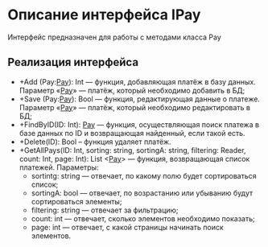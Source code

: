 # Описание интерфейса IPay
Интерфейс предназначен для работы с методами класса Pay

## Реализация интерфейса
* +Add (Pay:[Pay](https://github.com/To4ilko1/TatooParlor/blob/master/docs/Pay.md "объект класса Pay")): Int — функция, добавляющая платёж в базу данных. Параметр «[Pay](https://github.com/To4ilko1/TatooParlor/blob/master/docs/Pay.md "объект класса Pay")» — платёж, который необходимо добавить в БД;
* +Save (Pay:[Pay](https://github.com/To4ilko1/TatooParlor/blob/master/docs/Pay.md "объект класса Pay")): Bool — функция, редактирующая данные о платеже. Параметр «[Pay](https://github.com/To4ilko1/TatooParlor/blob/master/docs/Pay.md "объект класса Pay")» — платёж, который необходимо редактировать в БД;
* +FindByID(ID: Int): [Pay](https://github.com/To4ilko1/TatooParlor/blob/master/docs/Pay.md "объект класса Pay") — функция, осуществляющая поиск платежа в базе данных по ID и возвращающая найденный, если такой есть.
* +Delete(ID): Bool – функция удаляет платёж.
* +GetAllPays(ID: Int, sorting: string, sortingA: string, filtering: Reader, count: Int, page: Int): List <[Pay](https://github.com/To4ilko1/TatooParlor/blob/master/docs/Pay.md "объект класса Pay")> — функция, возвращающая список платежей.
Параметры: 
	* sortintg: string — отвечает, по какому полю будет сортироваться список;
	* sortingA: bool — отвечает, по возрастанию или убыванию будут сортироваться элементы;
	* filtering: string — отвечает за фильтрацию;
	* count: int — отвечает, сколько элементов необходимо показать;
	* page: int — отвечает, с какой страницы начинать поиск элементов.
